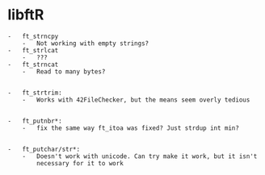 
# libftR

	-	ft_strncpy
		-	Not working with empty strings?
	-	ft_strlcat
		-	???
	-	ft_strncat
		-	Read to many bytes?


	-	ft_strtrim:
		-	Works with 42FileChecker, but the means seem overly tedious


	-	ft_putnbr*:
		-	fix the same way ft_itoa was fixed? Just strdup int min?


	-	ft_putchar/str*:
		-	Doesn't work with unicode. Can try make it work, but it isn't
			necessary for it to work
